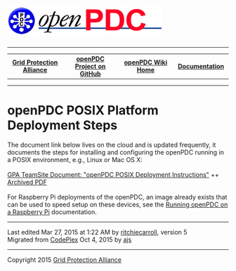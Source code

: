<html lang="en" xmlns="http://www.w3.org/1999/xhtml">
<head>
<meta charset="utf-8" />
</head>
<body>
<!--HtmlToGmd.Body-->
<h1><a href="https://github.com/GridProtectionAlliance/openPDC/tree/master/Source/Documentation/wiki/openPDC_Home.md"><img src="https://github.com/GridProtectionAlliance/openPDC/blob/master/Source/Documentation/wiki/openPDC_Logo.png" alt="The Open Source Phasor Data Concentrator" /></a></h1>
<hr />
<div id="NavigationMenu">
<table style="width: 100%; border-collapse: collapse; border: 0px solid gray;">
<tr>
<td style="width: 25%; text-align:center;"><b><a href="http://www.gridprotectionalliance.org">Grid Protection Alliance</a></b></td>
<td style="width: 25%; text-align:center;"><b><a href="https://github.com/GridProtectionAlliance/openPDC">openPDC Project on GitHub</a></b></td>
<td style="width: 25%; text-align:center;"><b><a href="https://github.com/GridProtectionAlliance/openPDC/tree/master/Source/Documentation/wiki/openPDC_Home.md">openPDC Wiki Home</a></b></td>
<td style="width: 25%; text-align:center;"><b><a href="https://github.com/GridProtectionAlliance/openPDC/tree/master/Source/Documentation/wiki/openPDC_Documentation_Home.md">Documentation</a></b></td>
</tr>
</table>
</div>
<hr />
<!--/HtmlToGmd.Body-->
<div class="WikiContent">
<div class="wikidoc">
<h1>openPDC POSIX Platform Deployment Steps</h1>
The document link below lives on the cloud and is updated frequently, it documents the steps for installing and configuring the openPDC running in a POSIX environment, e.g., Linux or Mac OS X:<br>
<br>
<a href="https://gpags.sharepoint.com/TeamSite/_layouts/15/WopiFrame.aspx?guestaccesstoken=ADyQzHPxsfTh9qs4glPelL78SoBA1pTJV1%2fWy6b0ct4%3d&docid=08819043371f24a089e4924e86525dd69&action=view">GPA TeamSite Document: &quot;openPDC POSIX Deployment Instructions&quot;</a> 
    ++ <a href="https://github.com/GridProtectionAlliance/openPDC/blob/master/Source/Documentation/wiki/Running_openPDC_on_Linux_and_Mac.files/Deploying_the_openPDC_on_POSIX_Platforms.pdf">Archived PDF</a><br>
<br>
For Raspberry Pi deployments of the openPDC, an image already exists that can be used to speed setup on these devices, see the
<a href="https://github.com/GridProtectionAlliance/openPDC/tree/master/Source/Documentation/wiki/Running_openPDC_on_a_Raspberry_Pi.md">
Running openPDC on a Raspberry Pi</a> documentation.
</div>
</div>
<div id="footer">
<hr />
Last edited <span class="smartDate" title="3/27/2015 1:22:13 AM" LocalTimeTicks="1427444533">Mar 27, 2015 at 1:22 AM</span> by <a id="wikiEditByLink" href="https://github.com/GridProtectionAlliance/openPDC/tree/master/Source/Documentation/wiki/Contributors/ritchiecarroll.md">ritchiecarroll</a>, version 5<br />
Migrated from <a href="https://openpdc.codeplex.com/wikipage?title=Running%20openPDC%20on%20Linux%20and%20Mac">CodePlex</a> Oct 4, 2015 by <a href="https://github.com/GridProtectionAlliance/openPDC/tree/master/Source/Documentation/wiki/Contributors/ajstadlin.md">ajs</a>
</div>
<!--HtmlToGmd.Foot-->
<div id="copyright">
<hr />
Copyright 2015 <a href="http://www.gridprotectionalliance.org">Grid Protection Alliance</a>
</div>
<!--/HtmlToGmd.Foot-->
</body>
</html>
